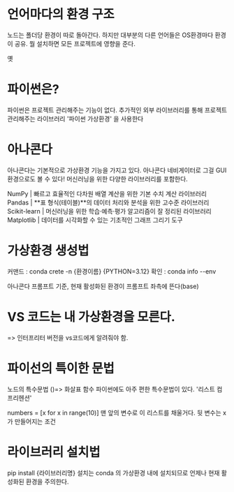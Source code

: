 # 언어마다의 환경 구조

노드는 폴더당 환경이 따로 돌아간다.
하지만 대부분의 다른 언어들은 OS환경마다 환경이 공유.
뭘 설치하면 모든 프로젝트에 영향을 준다.

옛

# 파이썬은?
파이썬은 프로젝트 관리해주는 기능이 없다.
추가적인 외부 라이브러리를 통해 프로젝트 관리해주는 라이브러리
'파이썬 가상환경' 을 사용한다

# 아나콘다
아나콘다는 기본적으로 가상환경 기능을 가지고 있다.
아나콘다 네비게이터로 그걸 GUI환경으로도 볼 수 있다!
머신러닝을 위한 다양한 라이브러리를 포함한다.

NumPy | 빠르고 효율적인 다차원 배열 계산을 위한 기본 수치 계산 라이브러리
Pandas | **표 형식(테이블)**의 데이터 처리와 분석을 위한 고수준 라이브러리
Scikit-learn | 머신러닝을 위한 학습·예측·평가 알고리즘이 잘 정리된 라이브러리
Matplotlib | 데이터를 시각화할 수 있는 기초적인 그래프 그리기 도구

# 가상환경 생성법
커맨드 : conda crete -n {환경이름} {PYTHON=3.12}
확인 : conda info --env

아나콘다 프롬프트 기준, 현재 활성화된 환경이 프롬프트 좌측에 뜬다(base)

# VS 코드는 내 가상환경을 모른다.
=> 인터프리터 버전을 vs코드에게 알려줘야 함.

# 파이선의 특이한 문법
노드의 특수문법 ()=> 화살표 함수
파이썬에도 아주 편한 특수문법이 있다. '리스트 컴프리헨션'

numbers = [x for x in range(10)]
맨 앞의 변수로 이 리스트를 채울거다.
뒷 변수는 x 가 만들어지는 조건

# 라이브러리 설치법
pip install {라이브러리명}
설치는 conda 의 가상환경 내에 설치되므로 언제나 현재 활성화된 환경을 주의한다.